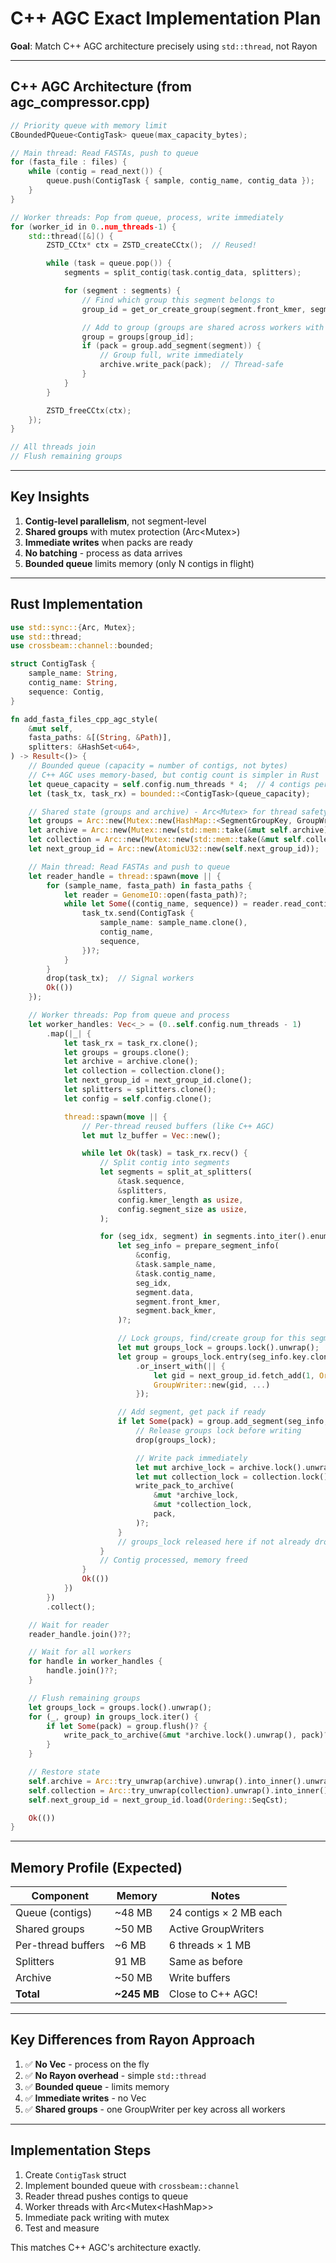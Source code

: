 # C++ AGC Exact Implementation Plan

**Goal**: Match C++ AGC architecture precisely using `std::thread`, not Rayon

---

## C++ AGC Architecture (from agc_compressor.cpp)

```cpp
// Priority queue with memory limit
CBoundedPQueue<ContigTask> queue(max_capacity_bytes);

// Main thread: Read FASTAs, push to queue
for (fasta_file : files) {
    while (contig = read_next()) {
        queue.push(ContigTask { sample, contig_name, contig_data });
    }
}

// Worker threads: Pop from queue, process, write immediately
for (worker_id in 0..num_threads-1) {
    std::thread([&]() {
        ZSTD_CCtx* ctx = ZSTD_createCCtx();  // Reused!

        while (task = queue.pop()) {
            segments = split_contig(task.contig_data, splitters);

            for (segment : segments) {
                // Find which group this segment belongs to
                group_id = get_or_create_group(segment.front_kmer, segment.back_kmer);

                // Add to group (groups are shared across workers with mutex)
                group = groups[group_id];
                if (pack = group.add_segment(segment)) {
                    // Group full, write immediately
                    archive.write_pack(pack);  // Thread-safe
                }
            }
        }

        ZSTD_freeCCtx(ctx);
    });
}

// All threads join
// Flush remaining groups
```

---

## Key Insights

1. **Contig-level parallelism**, not segment-level
2. **Shared groups** with mutex protection (Arc<Mutex<HashMap>>)
3. **Immediate writes** when packs are ready
4. **No batching** - process as data arrives
5. **Bounded queue** limits memory (only N contigs in flight)

---

## Rust Implementation

```rust
use std::sync::{Arc, Mutex};
use std::thread;
use crossbeam::channel::bounded;

struct ContigTask {
    sample_name: String,
    contig_name: String,
    sequence: Contig,
}

fn add_fasta_files_cpp_agc_style(
    &mut self,
    fasta_paths: &[(String, &Path)],
    splitters: &HashSet<u64>,
) -> Result<()> {
    // Bounded queue (capacity = number of contigs, not bytes)
    // C++ AGC uses memory-based, but contig count is simpler in Rust
    let queue_capacity = self.config.num_threads * 4;  // 4 contigs per thread
    let (task_tx, task_rx) = bounded::<ContigTask>(queue_capacity);

    // Shared state (groups and archive) - Arc<Mutex> for thread safety
    let groups = Arc::new(Mutex::new(HashMap::<SegmentGroupKey, GroupWriter>::new()));
    let archive = Arc::new(Mutex::new(std::mem::take(&mut self.archive)));
    let collection = Arc::new(Mutex::new(std::mem::take(&mut self.collection)));
    let next_group_id = Arc::new(AtomicU32::new(self.next_group_id));

    // Main thread: Read FASTAs and push to queue
    let reader_handle = thread::spawn(move || {
        for (sample_name, fasta_path) in fasta_paths {
            let reader = GenomeIO::open(fasta_path)?;
            while let Some((contig_name, sequence)) = reader.read_contig()? {
                task_tx.send(ContigTask {
                    sample_name: sample_name.clone(),
                    contig_name,
                    sequence,
                })?;
            }
        }
        drop(task_tx);  // Signal workers
        Ok(())
    });

    // Worker threads: Pop from queue and process
    let worker_handles: Vec<_> = (0..self.config.num_threads - 1)
        .map(|_| {
            let task_rx = task_rx.clone();
            let groups = groups.clone();
            let archive = archive.clone();
            let collection = collection.clone();
            let next_group_id = next_group_id.clone();
            let splitters = splitters.clone();
            let config = self.config.clone();

            thread::spawn(move || {
                // Per-thread reused buffers (like C++ AGC)
                let mut lz_buffer = Vec::new();

                while let Ok(task) = task_rx.recv() {
                    // Split contig into segments
                    let segments = split_at_splitters(
                        &task.sequence,
                        &splitters,
                        config.kmer_length as usize,
                        config.segment_size as usize,
                    );

                    for (seg_idx, segment) in segments.into_iter().enumerate() {
                        let seg_info = prepare_segment_info(
                            &config,
                            &task.sample_name,
                            &task.contig_name,
                            seg_idx,
                            segment.data,
                            segment.front_kmer,
                            segment.back_kmer,
                        )?;

                        // Lock groups, find/create group for this segment
                        let mut groups_lock = groups.lock().unwrap();
                        let group = groups_lock.entry(seg_info.key.clone())
                            .or_insert_with(|| {
                                let gid = next_group_id.fetch_add(1, Ordering::SeqCst);
                                GroupWriter::new(gid, ...)
                            });

                        // Add segment, get pack if ready
                        if let Some(pack) = group.add_segment(seg_info, &config)? {
                            // Release groups lock before writing
                            drop(groups_lock);

                            // Write pack immediately
                            let mut archive_lock = archive.lock().unwrap();
                            let mut collection_lock = collection.lock().unwrap();
                            write_pack_to_archive(
                                &mut *archive_lock,
                                &mut *collection_lock,
                                pack,
                            )?;
                        }
                        // groups_lock released here if not already dropped
                    }
                    // Contig processed, memory freed
                }
                Ok(())
            })
        })
        .collect();

    // Wait for reader
    reader_handle.join()??;

    // Wait for all workers
    for handle in worker_handles {
        handle.join()??;
    }

    // Flush remaining groups
    let groups_lock = groups.lock().unwrap();
    for (_, group) in groups_lock.iter() {
        if let Some(pack) = group.flush()? {
            write_pack_to_archive(&mut *archive.lock().unwrap(), pack)?;
        }
    }

    // Restore state
    self.archive = Arc::try_unwrap(archive).unwrap().into_inner().unwrap();
    self.collection = Arc::try_unwrap(collection).unwrap().into_inner().unwrap();
    self.next_group_id = next_group_id.load(Ordering::SeqCst);

    Ok(())
}
```

---

## Memory Profile (Expected)

| Component | Memory | Notes |
|-----------|--------|-------|
| Queue (contigs) | ~48 MB | 24 contigs × 2 MB each |
| Shared groups | ~50 MB | Active GroupWriters |
| Per-thread buffers | ~6 MB | 6 threads × 1 MB |
| Splitters | 91 MB | Same as before |
| Archive | ~50 MB | Write buffers |
| **Total** | **~245 MB** | Close to C++ AGC! |

---

## Key Differences from Rayon Approach

1. ✅ **No Vec<PreparedSegment>** - process on the fly
2. ✅ **No Rayon overhead** - simple `std::thread`
3. ✅ **Bounded queue** - limits memory
4. ✅ **Immediate writes** - no Vec<CompressedPack>
5. ✅ **Shared groups** - one GroupWriter per key across all workers

---

## Implementation Steps

1. Create `ContigTask` struct
2. Implement bounded queue with `crossbeam::channel`
3. Reader thread pushes contigs to queue
4. Worker threads with Arc<Mutex<HashMap<GroupWriter>>>
5. Immediate pack writing with mutex
6. Test and measure

This matches C++ AGC's architecture exactly.
